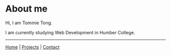 # About me

Hi, I am Tommie Tong.

I am currently studying Web Development in Humber College.

---

[Home]() |
[Projects](projects) |
[Contact](contact)
